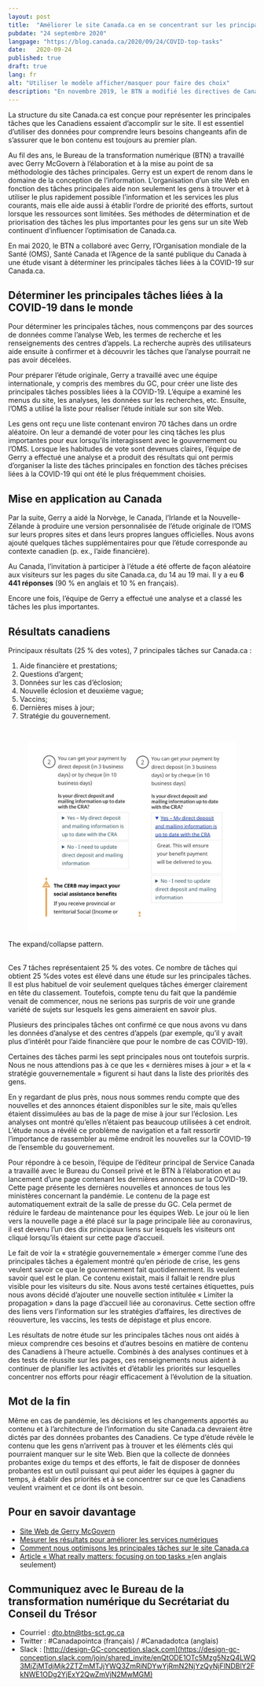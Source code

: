 ```yaml
---
layout: post
title:  "Améliorer le site Canada.ca en se concentrant sur les principales tâches liées à la COVID-19"
pubdate: "24 septembre 2020"
langpage: "https://blog.canada.ca/2020/09/24/COVID-top-tasks"
date:   2020-09-24
published: true
draft: true
lang: fr
alt: "Utiliser le modèle afficher/masquer pour faire des choix"
description: "En novembre 2019, le BTN a modifié les directives de Canada.ca pour permettre l’utilisation du modèle afficher/masquer afin de présenter un choix entre des réponses mutuellement exclusives."
---
```

La structure du site Canada.ca est conçue pour représenter les principales tâches que les Canadiens essaient d’accomplir sur le site. Il est essentiel d’utiliser des données pour comprendre leurs besoins changeants afin de s’assurer que le bon contenu est toujours au premier plan.

Au fil des ans, le Bureau de la transformation numérique (BTN) a travaillé avec Gerry McGovern à l’élaboration et à la mise au point de sa méthodologie des tâches principales. Gerry est un expert de renom dans le domaine de la conception de l’information. L’organisation d’un site Web en fonction des tâches principales aide non seulement les gens à trouver et à utiliser le plus rapidement possible l’information et les services les plus courants, mais elle aide aussi à établir l’ordre de priorité des efforts, surtout lorsque les ressources sont limitées. Ses méthodes de détermination et de priorisation des tâches les plus importantes pour les gens sur un site Web continuent d’influencer l’optimisation de Canada.ca. 
 
En mai 2020, le BTN a collaboré avec Gerry, l’Organisation mondiale de la Santé (OMS), Santé Canada et l’Agence de la santé publique du Canada à une étude visant à déterminer les principales tâches liées à la COVID-19 sur Canada.ca. 

## Déterminer les principales tâches liées à la COVID-19 dans le monde

Pour déterminer les principales tâches, nous commençons par des sources de données comme l’analyse Web, les termes de recherche et les renseignements des centres d’appels. La recherche auprès des utilisateurs aide ensuite à confirmer et à découvrir les tâches que l’analyse pourrait ne pas avoir décelées.

Pour préparer l’étude originale, Gerry a travaillé avec une équipe internationale, y compris des membres du GC, pour créer une liste des principales tâches possibles liées à la COVID-19. L’équipe a examiné les menus du site, les analyses, les données sur les recherches, etc. Ensuite, l’OMS a utilisé la liste pour réaliser l’étude initiale sur son site Web. 
 
Les gens ont reçu une liste contenant environ 70 tâches dans un ordre aléatoire. On leur a demandé de voter pour les cinq tâches les plus importantes pour eux lorsqu’ils interagissent avec le gouvernement ou l’OMS. Lorsque les habitudes de vote sont devenues claires, l’équipe de Gerry a effectué une analyse et a produit des résultats qui ont permis d’organiser la liste des tâches principales en fonction des tâches précises liées à la COVID-19 qui ont été le plus fréquemment choisies.

## Mise en application au Canada

Par la suite, Gerry a aidé la Norvège, le Canada, l’Irlande et la Nouvelle-Zélande à produire une version personnalisée de l’étude originale de l’OMS sur leurs propres sites et dans leurs propres langues officielles. Nous avons ajouté quelques tâches supplémentaires pour que l’étude corresponde au contexte canadien (p. ex., l’aide financière). 

Au Canada, l’invitation à participer à l’étude a été offerte de façon aléatoire aux visiteurs sur les pages du site Canada.ca, du 14 au 19 mai. Il y a eu **6 441 réponses** (90 % en anglais et 10 % en français). 
 
Encore une fois, l’équipe de Gerry a effectué une analyse et a classé les tâches les plus importantes. 

## Résultats canadiens

Principaux résultats (25 % des votes), 7 principales tâches sur Canada.ca :

1. Aide financière et prestations;     	
2. Questions d’argent;
3. Données sur les cas d’éclosion; 
4. Nouvelle éclosion et deuxième vague;
5. Vaccins;
6. Dernières mises à jour;
7. Stratégie du gouvernement.

<br><figure>
<img class="img-responsive border" alt=" Below the question Is your direct deposit and mailing information up to date with the CRA? expand/collapse patterns offer 2 possible answers: Yes and No.The second image shows the Yes option expanded with the message, Great. This will ensure your benefit payment will be delivered to you."
 src="/images/expand-collapse-2.jpg" width="600">
</figure>
<figcaption>The expand/collapse pattern.</figcaption>
<br>

Ces 7 tâches représentaient 25 % des votes. Ce nombre de tâches qui obtient 25 %des votes est élevé dans une étude sur les principales tâches. Il est plus habituel de voir seulement quelques tâches émerger clairement en tête du classement. Toutefois, compte tenu du fait que la pandémie venait de commencer, nous ne serions pas surpris de voir une grande variété de sujets sur lesquels les gens aimeraient en savoir plus. 

Plusieurs des principales tâches ont confirmé ce que nous avons vu dans les données d’analyse et des centres d’appels (par exemple, qu’il y avait plus d’intérêt pour l’aide financière que pour le nombre de cas COVID-19).

Certaines des tâches parmi les sept principales nous ont toutefois surpris. Nous ne nous attendions pas à ce que les « dernières mises à jour » et la « stratégie gouvernementale » figurent si haut dans la liste des priorités des gens. 

En y regardant de plus près, nous nous sommes rendu compte que des nouvelles et des annonces étaient disponibles sur le site, mais qu’elles étaient dissimulées au bas de la page de mise à jour sur l’éclosion. Les analyses ont montré qu’elles n’étaient pas beaucoup utilisées à cet endroit. L’étude nous a révélé ce problème de navigation et a fait ressortir l’importance de rassembler au même endroit les nouvelles sur la COVID-19 de l’ensemble du gouvernement.

Pour répondre à ce besoin, l’équipe de l’éditeur principal de Service Canada a travaillé avec le Bureau du Conseil privé et le BTN à l’élaboration et au lancement d’une page contenant les dernières annonces sur la COVID-19. Cette page présente les dernières nouvelles et annonces de tous les ministères concernant la pandémie. Le contenu de la page est automatiquement extrait de la salle de presse du GC. Cela permet de réduire le fardeau de maintenance pour les équipes Web. Le jour où le lien vers la nouvelle page a été placé sur la page principale liée au coronavirus, il est devenu l’un des dix principaux liens sur lesquels les visiteurs ont cliqué lorsqu’ils étaient sur cette page d’accueil.

Le fait de voir la « stratégie gouvernementale » émerger comme l’une des principales tâches a également montré qu’en période de crise, les gens veulent savoir ce que le gouvernement fait quotidiennement. Ils veulent savoir quel est le plan. Ce contenu existait, mais il fallait le rendre plus visible pour les visiteurs du site. Nous avons testé certaines étiquettes, puis nous avons décidé d’ajouter une nouvelle section intitulée « Limiter la propagation » dans la page d’accueil liée au coronavirus. Cette section offre des liens vers l’information sur les stratégies d’affaires, les directives de réouverture, les vaccins, les tests de dépistage et plus encore. 

Les résultats de notre étude sur les principales tâches nous ont aidés à mieux comprendre ces besoins et d’autres besoins en matière de contenu des Canadiens à l’heure actuelle. Combinés à des analyses continues et à des tests de réussite sur les pages, ces renseignements nous aident à continuer de planifier les activités et d’établir les priorités sur lesquelles concentrer nos efforts pour réagir efficacement à l’évolution de la situation. 

## Mot de la fin
 
Même en cas de pandémie, les décisions et les changements apportés au contenu et à l’architecture de l’information du site Canada.ca devraient être dictés par des données probantes des Canadiens. Ce type d’étude révèle le contenu que les gens n’arrivent pas à trouver et les éléments clés qui pourraient manquer sur le site Web. Bien que la collecte de données probantes exige du temps et des efforts, le fait de disposer de données probantes est un outil puissant qui peut aider les équipes à gagner du temps, à établir des priorités et à se concentrer sur ce que les Canadiens veulent vraiment et ce dont ils ont besoin.

## Pour en savoir davantage

* [Site Web de Gerry McGovern](http://www.gerrymcgovern.com/)
* [Mesurer les résultats pour améliorer les services numériques](https://blogue.canada.ca/2018/02/23/Mesurer-r%C3%A9sultats-am%C3%A9liorer-services-num%C3%A9riques.html)
* [Comment nous optimisons les principales tâches sur le site Canada.ca](https://blogue.canada.ca/2017/12/12/apercu-d-optimisation.html)
* [Article « What really matters: focusing on top tasks »](https://alistapart.com/article/what-really-matters-focusing-on-top-tasks)(en anglais seulement)

## Communiquez avec le Bureau de la transformation numérique du Secrétariat du Conseil du Trésor 
* Courriel : [dto.btn@tbs-sct.gc.ca](mailto:dto.btn@tbs-sct.gc.ca)
* Twitter :  #Canadapointca (français) / #Canadadotca (anglais)
* Slack : [http://design-GC-conception.slack.com](https://design-gc-conception.slack.com/join/shared_invite/enQtODE1OTc5Mzg5NzQ4LWQ3MjZjMTdjMjk2ZTZmMTJjYWQ3ZmRiNDYwYjRmN2NjYzQyNjFlNDBlY2FkNWE1ODg2YjExY2QwZmVjN2MwMGM)
